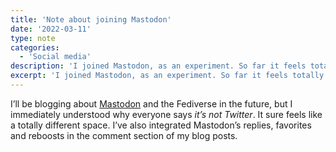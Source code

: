 ```yaml
---
title: 'Note about joining Mastodon'
date: '2022-03-11'
type: note
categories:
  - 'Social media'
description: 'I joined Mastodon, as an experiment. So far it feels totally different from social media.'
excerpt: 'I joined Mastodon, as an experiment. So far it feels totally different from social media.'
---
```

I’ll be blogging about [Mastodon](https://indieweb.social/@m2m) and the Fediverse in the future, but I immediately understood why everyone says _it’s not Twitter_. It sure feels like a totally different space. I’ve also integrated Mastodon’s replies, favorites and reboosts in the comment section of my blog posts.